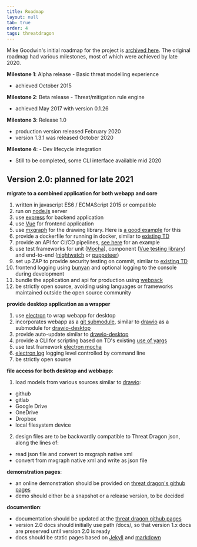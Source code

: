 ```yaml
---
title: Roadmap
layout: null
tab: true
order: 4
tags: threatdragon
---
```


Mike Goodwin's initial roadmap for the project is [archived here](https://github.com/OWASP/www-project-threat-dragon/wiki/Original-Roadmap).
The original roadmap had various milestones, most of which were achieved by late 2020.

**Milestone 1**: Alpha release - Basic threat modelling experience
* achieved October 2015

**Milestone 2**: Beta release - Threat/mitigation rule engine
* achieved May 2017 with version 0.1.26

**Milestone 3**: Release 1.0
* production version released February 2020
* version 1.3.1 was released October 2020

**Milestone 4**: - Dev lifecycle integration
* Still to be completed, some CLI interface available mid 2020

## Version 2.0: planned for late 2021
**migrate to a combined application for both webapp and core**
1. written in javascript ES6 / ECMAScript 2015 or compatible
1. run on [node.js](https://nodejs.org/en/) server
1. use [express](http://expressjs.com/en/starter/installing.html) for backend application
1. use [Vue](https://v3.vuejs.org/guide/introduction.html#what-is-vue-js) for frontend application
1. use [mxgraph](https://github.com/jsGraph/mxgraph) for the drawing library. Here is [a good example](https://github.com/lanniu/vue-mxgraph-example) for this
1. provide a dockerfile for running in docker, similar to [existing TD](https://github.com/OWASP/threat-dragon/blob/main/Dockerfile)
1. provide an API for CI/CD pipelines, [see here](https://github.com/bbachi/vuejs-nodejs-example/tree/master/api) for an example
1. use test frameworks for unit ([Mocha](https://github.com/mochajs/mocha)), component ([Vue testing library](https://github.com/testing-library/vue-testing-library)) and end-to-end ([nightwatch](https://github.com/nightwatchjs/nightwatch) or [puppeteer](https://github.com/puppeteer/puppeteer))
1. set up ZAP to provide security testing on commit, similar to [existing TD](https://github.com/OWASP/threat-dragon/blob/main/.github/workflows/zap_scan.yaml)
1. frontend logging using [bunyan](https://github.com/trentm/node-bunyan) and optional logging to the console during development 
1. bundle the application and api for production using [webpack](https://webpack.js.org/guides/getting-started/)
1. be strictly open source, avoiding using languages or frameworks maintained outside the open source community

**provide desktop application as a wrapper**
1. use [electron](https://www.electronjs.org/) to wrap webapp for desktop
1. incorporates webapp as a [git submodule](https://git-scm.com/book/en/v2/Git-Tools-Submodules), similar to [drawio](https://github.com/jgraph/drawio) as a submodule for [drawio-desktop](https://github.com/jgraph/drawio-desktop/)
1. provide auto-update similar to [drawio-desktop](https://github.com/jgraph/drawio-desktop/)
1. provide a CLI for scripting based on TD's existing [use of yargs](https://github.com/yargs/yargs)
1. use test framework [electron mocha](https://github.com/jprichardson/electron-mocha)
1. [electron log](https://github.com/megahertz/electron-log) logging level controlled by command line
1. be strictly open source

**file access for both desktop and webbapp**:

 1. load models from various sources similar to [drawio](https://github.com/jgraph/drawio):
* github
* gitlab
* Google Drive
* OneDrive
* Dropbox
* local filesystem device

 2. design files are to be backwardly compatible to Threat Dragon json, along the lines of:
* read json file and convert to mxgraph native xml
* convert from mxgraph native xml and write as json file

**demonstration pages**:
* an online demonstration should be provided on [threat dragon's github pages](https://threatdragon.github.io/demo)
* demo should either be a snapshot or a release version, to be decided

**documention**:
* documentation should be updated at the [threat dragon github pages](https://threatdragon.github.io/docs)
* version 2.0 docs should initially use path /docs/, so that  version 1.x docs are preserved until version 2.0 is ready
* docs should be static pages based on [Jekyll](https://jekyllrb.com) and [markdown](https://docs.github.com/en/github/working-with-github-pages/setting-up-a-github-pages-site-with-jekyll)

